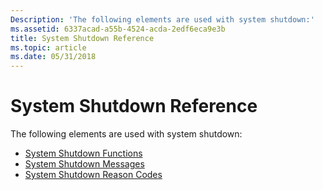 ```yaml
---
Description: 'The following elements are used with system shutdown:'
ms.assetid: 6337acad-a55b-4524-acda-2edf6eca9e3b
title: System Shutdown Reference
ms.topic: article
ms.date: 05/31/2018
---
```


# System Shutdown Reference

The following elements are used with system shutdown:

-   [System Shutdown Functions](system-shutdown-functions.md)
-   [System Shutdown Messages](system-shutdown-messages.md)
-   [System Shutdown Reason Codes](system-shutdown-reason-codes.md)

 

 



